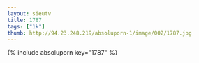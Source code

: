 ```yaml
--- 
layout: sieutv
title: 1787
tags: ["1k"]
thumb: http://94.23.248.219/absoluporn-1/image/002/1787.jpg
---
```

{% include absoluporn key="1787" %} 
